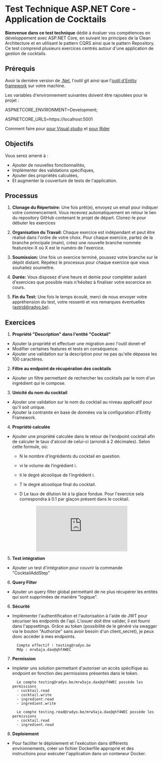 # Test Technique ASP.NET Core - Application de Cocktails

**Bienvenue dans ce test technique** dédié à évaluer vos compétences en développement avec ASP.NET Core, en suivant les principes de la Clean Architecture et en utilisant le pattern CQRS ainsi que le pattern Repository. 
Ce test comprend plusieurs exercices centrés autour d'une application de gestion de cocktails.

## Prérequis
Avoir la dernière version de [.Net](https://dotnet.microsoft.com/en-us/download), l'outil git ainsi que l'[outil d'Entity framework](https://learn.microsoft.com/en-us/ef/core/cli/dotnet) sur votre machine.

Les variables d'environnement suivantes doivent être rajoutées pour le projet :

ASPNETCORE_ENVIRONMENT=Development;

ASPNETCORE_URLS=https://localhost:5001

Comment faire pour [pour Visual studio](https://www.microfocus.com/documentation/enterprise-developer/ed80/ED-VS2019/GUID-49AC1B04-C301-48DA-9DFE-9891B692CF1F.html)
et [pour Rider](https://www.jetbrains.com/help/rider/Unreal_Engine__EzArgs.html#arguments_ezargs)

## Objectifs

Vous serez amené à :

- Ajouter de nouvelles fonctionnalités,
- Implémenter des validations spécifiques,
- Ajouter des propriétés calculées,
- Et augmenter la couverture de tests de l'application.

## Processus 

1. **Clonage du Répertoire:** Une fois prêt(e), envoyez un email pour indiquer votre commencement. Vous recevrez automatiquement en retour le lien du repository GitHub contenant le projet de départ. Clonez-le pour débuter les exercices

2. **Organisation du Travail:** Chaque exercice est indépendant et peut être réalisé dans l'ordre de votre choix. Pour chaque exercice, partez de la branche principale (main), créez une nouvelle branche nommée feature/ex-X où X est le numéro de l'exercice.

3. **Soumission:** Une fois un exercice terminé, poussez votre branche sur le dépôt distant. Répétez le processus pour chaque exercice que vous souhaitez soumettre.

4. **Durée:** Vous disposez d'une heure et demie pour compléter autant d'exercices que possible mais n'hésitez à finaliser votre excercice en cours.

5. **Fin du Test:** Une fois le temps écoulé, merci de nous envoyer votre appréhension du test, votre ressenti et vos remarques éventuelles (astrid@radyo.be).

## Exercices

1. **Propriété "Description" dans l'entité "Cocktail"**
- Ajouter la propriété et effectuer une migration avec l'outil donet-ef
- Modifier certaines features et tests en conséquence.
- Ajouter une validation sur la description pour ne pas qu'elle dépasse les 100 caractères.

2. **Filtre au endpoint de récupération des cocktails**
- Ajouter un filtre permettant de rechercher les cocktails par le nom d'un ingrédient qui le compose.

3. **Unicité du nom du cocktail**
- Ajouter une validation sur le nom du cocktail au niveau applicatif pour qu'il soit unique.
- Ajouter la contrainte en base de données via la configuration d'Entity Framework.

4. **Propriété calculée**
- Ajouter une propriété calculée dans le retour de l'endpoint cocktail afin de calculer le taux d'alcool de celui-ci (arrondi à 2 décimales). Selon cette formule, où:

    - N le nombre d’ingrédients du cocktail en question.

    - vi le volume de l’ingrédient i.

    - ti le degré alcoolique de l’ingrédient i.

    - T le degré alcoolique final du cocktail.

    - D Le taux de dilution lié à la glace fondue. Pour l'exercice sela correspondra à 0.1 par glaçon présent dans le cocktail.

<center>

![alt text](https://latex.codecogs.com/gif.latex?%5CLARGE%20T%20%3D%20%5Cfrac%7B%5Csum%5Climits_%7Bi%3D1%7D%5EN%20v_i%20%5Ccdotp%20t_i%7D%7B%281+D%29%20%5Ccdotp%20%5Csum%5Climits_%7Bi%3D1%7D%5EN%20v_i%7D)

</center>

5. **Test intégration**
- Ajouter un test d'intégration pour couvrir la commande "CocktailAddStep"

6. **Query Filter**
- Ajouter un query filter global permettant de ne plus récupérer les entités qui sont supprimées de manière "logique".

6. **Sécurité**
- Implémenter l'authentification et l'autorisation à l'aide de JWT pour sécuriser les endpoints de l'api. L'issuer doit être valider, il est fourni dans l'appsettings.
Grâce au token (possibilité de le généré via swagger via le bouton "Authorize" sans avoir besoin d'un client_secret), je peux donc accèder à mes endpoints.

        Compte effectif : testing@radyo.be
        Mdp : mrw5aja.dax@qhf4WEC

7. **Permission**
- Impleter uns solution permettant d'autoriser un accès spécifique au endpoint en fonction des permissions présentes dans le token.

        Le compte testing@radyo.be/mrw5aja.dax@qhf4WEC possède les permissions
        - cocktail.read
        - cocktail.write
        - ingredient.read
        - ingredient.write

        Le compte testing.read@radyo.be/mrw5aja.dax@qhf4WEC possède les permissions
        - cocktail.read
        - ingredient.read

8. **Deploiement**
- Pour faciliter le déploiement et l'exécution dans différents environnements, créer un fichier Dockerfile approprié et des instructions pour exécuter l'application dans un conteneur Docker.